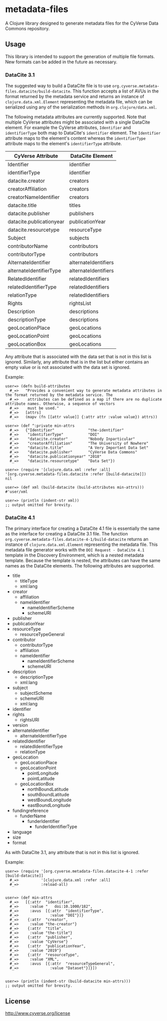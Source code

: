 # metadata-files

A Clojure library designed to generate metadata files for the CyVerse Data Commons repository.

## Usage

This library is intended to support the generation of multiple file formats. New formats can be added in the future as
necessary.

### DataCite 3.1

The suggested way to build a DataCite file is to use `org.cyverse.metadata-files.datacite/build-datacite`. This function
accepts a list of AVUs in the format returned by the metadata service and returns an instance of
`clojure.data.xml.Element` representing the metadata file, which can be serialized using any of the serialization
methods in `org.clojure/data.xml`.

The following metadata attributes are currently supported. Note that multiple CyVerse attributes might be associated
with a single DataCite element. For example the CyVerse attributes, `Identifier` and `identifierType` both map to
DataCite's `identifier` element. The `Identifier` attribute maps to the element's content whereas the `identifierType`
attribute maps to the element's `identifierType` attribute.

| CyVerse Attribute        | DataCite Element     |
| ------------------------ | -------------------- |
| Identifier               | identifier           |
| identifierType           | identifier           |
| datacite.creator         | creators             |
| creatorAffiliation       | creators             |
| creatorNameIdentifier    | creators             |
| datacite.title           | titles               |
| datacite.publisher       | publishers           |
| datacite.publicationyear | publicationYear      |
| datacite.resourcetype    | resourceType         |
| Subject                  | subjects             |
| contributorName          | contributors         |
| contributorType          | contributors         |
| AlternateIdentifier      | alternateIdentifiers |
| alternateIdentifierType  | alternateIdentifiers |
| RelatedIdentifier        | relatedIdentifiers   |
| relatedIdentifierType    | relatedIdentifiers   |
| relationType             | relatedIdentifiers   |
| Rights                   | rightsList           |
| Description              | descriptions         |
| descriptionType          | descriptions         |
| geoLocationPlace         | geoLocations         |
| geoLocationPoint         | geoLocations         |
| geoLocationBox           | geoLocations         |

Any attribute that is associated with the data set that is not in this list is ignored. Similarly, any attribute that is
in the list but either contains an empty value or is not associated with the data set is ignored.

Example:

```
user=> (defn build-attributes
  #_=>   "Provides a convenient way to generate metadata attributes in the format returned by the metadata service. The
  #_=>    attributes can be defined as a map if there are no duplicate attribute names. Otherwise, a sequence of vectors
  #_=>    must be used."
  #_=>   [attrs]
  #_=>   (mapv (fn [[attr value]] {:attr attr :value value}) attrs))

user=> (def ^:private min-attrs
  #_=>   {"Identifier"               "the-identifier"
  #_=>    "identifierType"           "DOI"
  #_=>    "datacite.creator"         "Nobody Inparticular"
  #_=>    "creatorAffiliation"       "The University of Nowhere"
  #_=>    "datacite.title"           "A Very Important Data Set"
  #_=>    "datacite.publisher"       "CyVerse Data Commons"
  #_=>    "datacite.publicationyear" "2018"
  #_=>    "datacite.resourcetype"    "Data Set"})

user=> (require '[clojure.data.xml :refer :all] '[org.cyverse.metadata-files.datacite :refer [build-datacite]])
nil

user=> (def xml (build-datacite (build-attributes min-attrs)))
#'user/xml

user=> (println (indent-str xml))
;; output omitted for brevity.
```

### DataCite 4.1

The primary interface for creating a DataCite 4.1 file is essentially the same as the interface for creating a DataCite
3.1 file. The function `org.cyverse.metadata-files.datacite-4-1/build-datacite` returns an instance of
`clojure.data.xml.Element` representing the metadata file. This metadata file generator works with the `DOI Request -
DataCite 4.1` template in the Discovery Environment, which is a nested metadata template. Because the template is
nested, the attributes can have the same names as the DataCite elements. The following attributes are supported.

- title
  - titleType
  - xml:lang
- creator
  - affiliation
  - nameIdentifier
    - nameIdentifierScheme
    - schemeURI
- publisher
- publicationYear
- resourceType
  - resourceTypeGeneral
- contributor
  - contributorType
  - affiliation
  - nameIdentifier
    - nameIdentifierScheme
    - schemeURI
- description
  - descriptionType
  - xml:lang
- subject
  - subjectScheme
  - schemeURI
  - xml:lang
- identifier
- rights
  - rightsURI
- version
- alternateIdentifier
  - alternateIdentifierType
- relatedIdentifier
  - relatedIdentifierType
  - relationType
- geoLocation
  - geoLocationPlace
  - geoLocationPoint
    - pointLongitude
    - pointLatitude
  - geoLocationBox
    - northBoundLatitude
    - southBoundLatitude
    - westBoundLongitude
    - eastBoundLongitude
- fundingreference
  - funderName
    - funderIdentifier
      - funderIdentifierType
- language
- size
- format

As with DataCite 3.1, any attribute that is not in this list is ignored.

Example:

```
user=> (require '[org.cyverse.metadata-files.datacite-4-1 :refer [build-datacite]]
  #_=>          '[clojure.data.xml :refer :all]
  #_=>          :reload-all)


user=> (def min-attrs
  #_=>   [{:attr  "identifier",
  #_=>     :value "   doi:10.1000/182",
  #_=>     :avus  [{:attr  "identifierType",
  #_=>              :value "DOI"}]}
  #_=>    {:attr  "creator",
  #_=>     :value "the-creator"}
  #_=>    {:attr  "title",
  #_=>     :value "the-title"}
  #_=>    {:attr  "publisher",
  #_=>     :value "CyVerse"}
  #_=>    {:attr  "publicationYear",
  #_=>     :value "2019"}
  #_=>    {:attr  "resourceType",
  #_=>     :value "XML",
  #_=>     :avus  [{:attr  "resourceTypeGeneral",
  #_=>              :value "Dataset"}]}])


user=> (println (indent-str (build-datacite min-attrs)))
;; output omitted for brevity.
```

## License

http://www.cyverse.org/license
